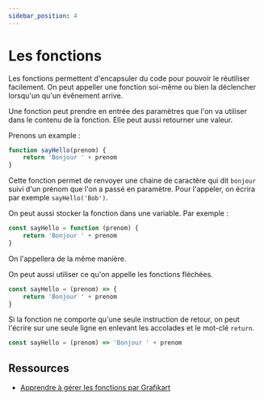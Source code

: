 ```yaml
---
sidebar_position: 4
---
```


# Les fonctions

Les fonctions permettent d'encapsuler du code pour pouvoir le réutiliser facilement. On peut appeller une fonction soi-même ou bien la déclencher lorsqu'un qu'un évênement arrive.

Une fonction peut prendre en entrée des paramètres que l'on va utiliser dans le contenu de la fonction. Elle peut aussi retourner une valeur.

Prenons un example :

```js
function sayHello(prenom) {
    return 'Bonjour ' + prenom
}
```

Cette fonction permet de renvoyer une chaine de caractère qui dit ```bonjour``` suivi d'un prénom que l'on a passé en paramètre. Pour l'appeler, on écrira par exemple ```sayHello('Bob')```.

On peut aussi stocker la fonction dans une variable. Par exemple :


```js
const sayHello = function (prenom) {
    return 'Bonjour ' + prenom
}
```

On l'appellera de la même manière.

On peut aussi utiliser ce qu'on appelle les fonctions fléchées. 

```js
const sayHello = (prenom) => {
    return 'Bonjour ' + prenom
}
```

Si la fonction ne comporte qu'une seule instruction de retour, on peut l'écrire sur une seule ligne en enlevant les accolades et le mot-clé ```return```.

```js
const sayHello = (prenom) => 'Bonjour ' + prenom
```

 ## Ressources

* [Apprendre à gérer les fonctions par Grafikart](https://grafikart.fr/tutoriels/fonctions-2059#autoplay)